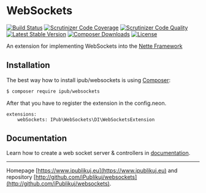 # WebSockets

[![Build Status](https://img.shields.io/travis/iPublikuj/websockets.svg?style=flat-square)](https://travis-ci.org/iPublikuj/websockets)
[![Scrutinizer Code Coverage](https://img.shields.io/scrutinizer/coverage/g/iPublikuj/websockets.svg?style=flat-square)](https://scrutinizer-ci.com/g/iPublikuj/websockets/?branch=master)
[![Scrutinizer Code Quality](https://img.shields.io/scrutinizer/g/iPublikuj/websockets.svg?style=flat-square)](https://scrutinizer-ci.com/g/iPublikuj/websockets/?branch=master)
[![Latest Stable Version](https://img.shields.io/packagist/v/ipub/websockets.svg?style=flat-square)](https://packagist.org/packages/ipub/websockets)
[![Composer Downloads](https://img.shields.io/packagist/dt/ipub/websockets.svg?style=flat-square)](https://packagist.org/packages/ipub/websockets)
[![License](https://img.shields.io/packagist/l/ipub/websockets.svg?style=flat-square)](https://packagist.org/packages/ipub/websockets)

An extension for implementing WebSockets into the [Nette Framework](http://nette.org/)

## Installation

The best way how to install ipub/websockets is using [Composer](http://getcomposer.org/):

```sh
$ composer require ipub/websockets
```

After that you have to register the extension in the config.neon.

```neon
extensions:
	webSockets: IPub\WebSockets\DI\WebSocketsExtension
```

## Documentation

Learn how to create a web socket server & controllers in [documentation](https://github.com/iPublikuj/websockets/blob/master/docs/en/index.md).

***
Homepage [https://www.ipublikuj.eu](https://www.ipublikuj.eu) and repository [http://github.com/iPublikuj/websockets](http://github.com/iPublikuj/websockets).
